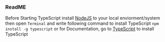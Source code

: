 ### ReadME
Before Starting TypeScript install [NodeJS](https://nodejs.org/en/) to your local enviorment/system then open `Terminal` and write following command to install TypeScript `npm install -g typescript` or for Documentation, go to [TypeScript](https://www.typescriptlang.org/) to install TypeScript 
